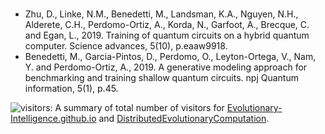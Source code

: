 #

* Zhu, D., Linke, N.M., Benedetti, M., Landsman, K.A., Nguyen, N.H., Alderete, C.H., Perdomo-Ortiz, A., Korda, N., Garfoot, A., Brecque, C. and Egan, L., 2019.
  Training of quantum circuits on a hybrid quantum computer.
  Science advances, 5(10), p.eaaw9918.
* Benedetti, M., Garcia-Pintos, D., Perdomo, O., Leyton-Ortega, V., Nam, Y. and Perdomo-Ortiz, A., 2019.
  A generative modeling approach for benchmarking and training shallow quantum circuits.
  npj Quantum information, 5(1), p.45.



![visitors](https://visitor-badge.laobi.icu/badge?page_id=Evolutionary-Intelligence.DistributedEvolutionaryComputation): A
summary of total number of visitors for [Evolutionary-Intelligence.github.io](https://evolutionary-intelligence.github.io/)
and [DistributedEvolutionaryComputation](https://github.com/Evolutionary-Intelligence/DistributedEvolutionaryComputation).
